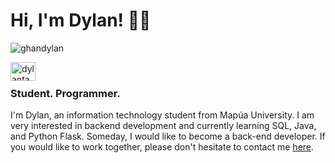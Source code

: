 <h1 align="left">Hi, I'm Dylan! 🙋‍♂️</h1>
<p align="left"> <img src="https://komarev.com/ghpvc/?username=ghandylan&label=Profile%20views&color=0e75b6&style=flat" alt="ghandylan" /> </p>
<a href="https://linkedin.com/in/dylantayag" target="blank"><img align="left" src="https://raw.githubusercontent.com/rahuldkjain/github-profile-readme-generator/master/src/images/icons/Social/linked-in-alt.svg" alt="dylantayag" height="30" width="40" /></a>
<br>
<h3 align="left">Student. Programmer.</h3>

<p align="left">I'm Dylan, an information technology student from Mapúa University. I am very interested in backend development and currently learning SQL, Java, and Python Flask. Someday, I would like to become a back-end developer. If you would like to work together, please don't hesitate to contact me <a href="https://linkedin.com/in/dylantayag">here</a>.</p>
</p>
